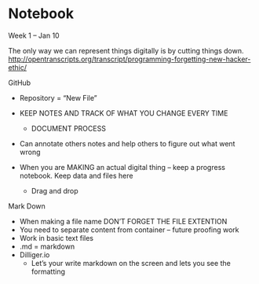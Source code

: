 # Notebook

Week 1 – Jan 10

The only way we can represent things digitally is by cutting things down.
http://opentranscripts.org/transcript/programming-forgetting-new-hacker-ethic/

GitHub 
-	Repository = “New File”
-	KEEP NOTES AND TRACK OF WHAT YOU CHANGE EVERY TIME
    -	DOCUMENT PROCESS
- Can annotate others notes and help others to figure out what went wrong

-	When you are MAKING an actual digital thing – keep a progress notebook. Keep data and files here 
    -	Drag and drop 

Mark Down
-	When making a file name DON’T FORGET THE FILE EXTENTION 
-	You need to separate content from container – future proofing work
-	Work in basic text files
-	.md = markdown 
-	Dilliger.io
    -	Let’s your write markdown on the screen and lets you see the formatting 

